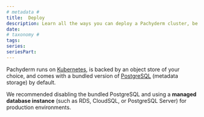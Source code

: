 ```yaml
---
# metadata # 
title:  Deploy
description: Learn all the ways you can deploy a Pachyderm cluster, be it locally, on-premise, or in the cloud. 
date: 
# taxonomy #
tags: 
series:
seriesPart:
--- 
```


Pachyderm runs on [Kubernetes](https://kubernetes.io/),
is backed by an object store of your choice, and comes with a bundled version of [PostgreSQL](https://www.postgresql.org/) (metadata storage) by default. 

We recommended disabling the bundled PostgreSQL and using a **managed database instance** (such as RDS, CloudSQL, or PostgreSQL Server) for production environments.
